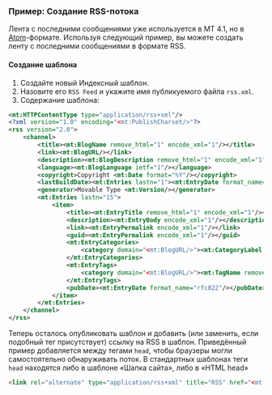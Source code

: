 ### Пример: Создание RSS-потока

Лента с последними сообщениями уже используется в MT 4.1, но в [Atom](http://ru.wikipedia.org/wiki/Atom)-формате. Используя следующий пример, вы можете создать ленту с последними сообщениями в формате RSS.

#### Создание шаблона

1. Создайте новый Индексный шаблон.
2. Назовите его `RSS Feed` и укажите имя публикуемого файла `rss.xml`.
3. Содержание шаблона:

```xml
<mt:HTTPContentType type="application/rss+xml"/>
<?xml version="1.0" encoding="<mt:PublishCharset/>"?>
<rss version="2.0">
    <channel>
        <title><mt:BlogName remove_html="1" encode_xml="1"/></title>
        <link><mt:BlogURL/></link>
        <description><mt:BlogDescription remove_html="1" encode_xml="1"/></description>
        <language><mt:BlogLanguage ietf="1"/></language>
        <copyright>Copyright <mt:Date format="%Y"/></copyright>
        <lastBuildDate><mt:Entries lastn="1"><mt:EntryDate format_name="rfc822"/></mt:Entries></lastBuildDate>
        <generator>Movable Type <mt:Version/></generator>
        <mt:Entries lastn="15">
            <item>
                <title><mt:EntryTitle remove_html="1" encode_xml="1"/></title>
                <description><mt:EntryBody encode_xml="1"/></description>
                <link><mt:EntryPermalink encode_xml="1"/></link>
                <guid><mt:EntryPermalink encode_xml="1"/></guid>
                <mt:EntryCategories>
                    <category domain="<mt:BlogURL/>"><mt:CategoryLabel remove_html="1" encode_xml="1"/></category>
                </mt:EntryCategories>
                <mt:EntryTags>
                    <category domain="<mt:BlogURL/>"><mt:TagName remove_html="1" encode_xml="1"/></category>
                </mt:EntryTags>
                <pubDate><mt:EntryDate format_name="rfc822"/></pubDate>
            </item>
        </mt:Entries>
    </channel>
</rss>
```

Теперь осталось опубликовать шаблон и добавить (или заменить, если подобный тег присутствует) ссылку на RSS в шаблон. Приведённый пример добавляется между тегами `head`, чтобы браузеры могли самостоятельно обнаруживать поток. В стандартных шаблонах теги `head` находятся либо в шаблоне «Шапка сайта», либо в «HTML head»

```html
<link rel="alternate" type="application/rss+xml" title="RSS" href="<mt:Link template="RSS Feed"/>" />
```